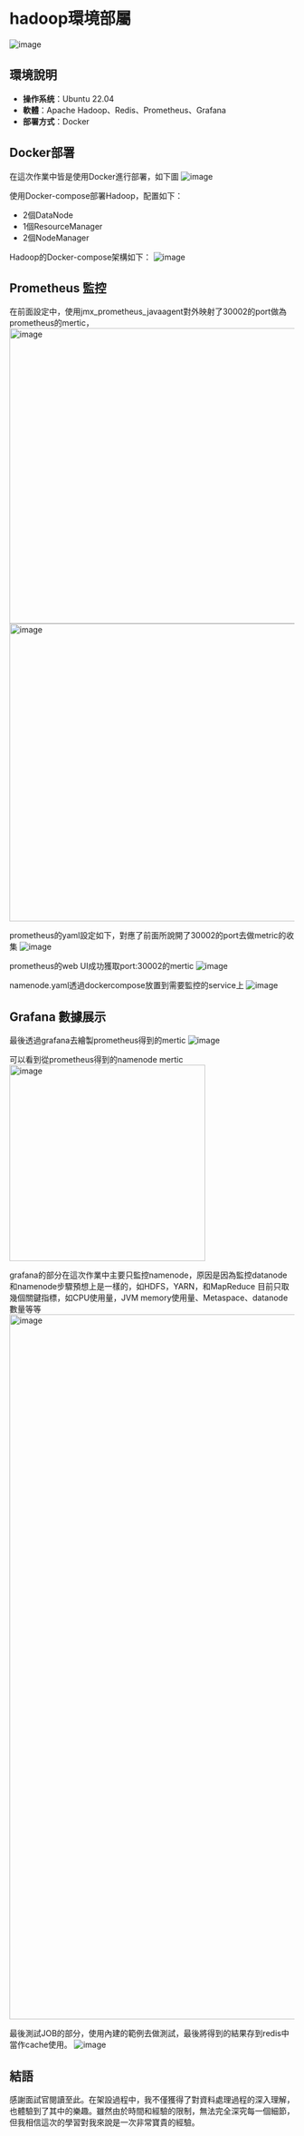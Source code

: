 # hadoop環境部屬

![image](https://github.com/teddyhome123/hadoop/assets/89484381/724d5330-3552-4711-801b-938ad6d96c93)

## 環境說明
- **操作系统**：Ubuntu 22.04
- **軟體**：Apache Hadoop、Redis、Prometheus、Grafana
- **部署方式**：Docker

## Docker部署

在這次作業中皆是使用Docker進行部署，如下圖
![image](https://github.com/teddyhome123/hadoop/assets/89484381/ca4abb99-7f2d-4f66-b91a-303afccdc2c3)


使用Docker-compose部署Hadoop，配置如下：

- 2個DataNode
- 1個ResourceManager
- 2個NodeManager

Hadoop的Docker-compose架構如下：
![image](https://github.com/teddyhome123/hadoop/assets/89484381/79e410e2-9e5c-4010-a3a7-5b53cc87848e)

## Prometheus 監控

在前面設定中，使用jmx_prometheus_javaagent對外映射了30002的port做為prometheus的mertic，
<img width="521" alt="image" src="https://github.com/teddyhome123/hadoop/assets/89484381/79afdd6c-ff6d-481a-87b7-ffdf8fbd4ef4">
<img width="525" alt="image" src="https://github.com/teddyhome123/hadoop/assets/89484381/ac258144-4af3-46e3-ad4a-1724e217fb98">

prometheus的yaml設定如下，對應了前面所說開了30002的port去做metric的收集
![image](https://github.com/teddyhome123/hadoop/assets/89484381/851bc68e-9232-4d6a-95f0-36cf4d230959)

prometheus的web UI成功獲取port:30002的mertic
![image](https://github.com/teddyhome123/hadoop/assets/89484381/fd17ec9c-c3b5-4a94-9c96-05a44496a017)

namenode.yaml透過dockercompose放置到需要監控的service上
![image](https://github.com/teddyhome123/hadoop/assets/89484381/f9cb96b0-e9e4-4995-b282-3417f6362fd1)

## Grafana 數據展示

最後透過grafana去繪製prometheus得到的mertic
![image](https://github.com/teddyhome123/hadoop/assets/89484381/715666c7-d29e-44fa-8848-166c9675e51f)


可以看到從prometheus得到的namenode mertic
<img width="346" alt="image" src="https://github.com/teddyhome123/hadoop/assets/89484381/67203abc-1af2-4468-8be1-9f2494881854">

grafana的部分在這次作業中主要只監控namenode，原因是因為監控datanode和namenode步驟預想上是一樣的，如HDFS，YARN，和MapReduce
目前只取幾個關鍵指標，如CPU使用量，JVM memory使用量、Metaspace、datanode數量等等
<img width="1243" alt="image" src="https://github.com/teddyhome123/hadoop/assets/89484381/eff05cb8-269d-48cc-8263-92476d401594">


最後測試JOB的部分，使用內建的範例去做測試，最後將得到的結果存到redis中當作cache使用。
![image](https://github.com/teddyhome123/hadoop/assets/89484381/25e9bdde-4980-4038-afb9-358ef5d49e66)

## 結語
感謝面試官閱讀至此。在架設過程中，我不僅獲得了對資料處理過程的深入理解，也體驗到了其中的樂趣。雖然由於時間和經驗的限制，無法完全深究每一個細節，但我相信這次的學習對我來說是一次非常寶貴的經驗。


